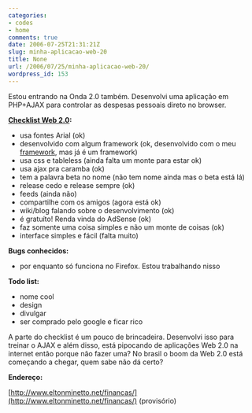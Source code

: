 ```yaml
---
categories:
- codes
- home
comments: true
date: 2006-07-25T21:31:21Z
slug: minha-aplicacao-web-20
title: None
url: /2006/07/25/minha-aplicacao-web-20/
wordpress_id: 153
---
```


Estou entrando na Onda 2.0 também. Desenvolvi uma aplicação em PHP+AJAX para controlar as despesas pessoais direto no browser.

**[Checklist Web 2.0](http://tecfa.unige.ch/perso/staf/nova/blog/2005/11/23/a-web20-checklist/):**

- usa fontes Arial (ok)
- desenvolvido com algum framework (ok, desenvolvido com o meu [framework](http://www.linhadecodigo.com.br/artigos.asp?id_ac=1099&pag=1), mas já é um framework)
- usa css e tableless (ainda falta um monte para estar ok)
- usa ajax pra caramba (ok)
- tem a palavra beta no nome (não tem nome ainda mas o beta está lá)
- release cedo e release sempre (ok)
- feeds (ainda não)
- compartilhe com os amigos (agora está ok)
- wiki/blog falando sobre o desenvolvimento (ok)
- é gratuíto! Renda vinda do AdSense (ok)
- faz somente uma coisa simples e não um monte de coisas (ok)
- interface simples e fácil (falta muito)

**Bugs conhecidos:**

- por enquanto só funciona no Firefox. Estou trabalhando nisso

**Todo list:**

- nome cool
- design
- divulgar
- ser comprado pelo google e ficar rico

A parte do checklist é um pouco de brincadeira. Desenvolvi isso para treinar o AJAX e além disso, está pipocando de aplicações Web 2.0 na internet então porque não fazer uma? No brasil o boom da Web 2.0 está começando a chegar, quem sabe não dá certo?

**Endereço:**

[http://www.eltonminetto.net/financas/](http://www.eltonminetto.net/financas/) (provisório)
